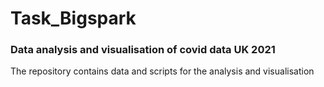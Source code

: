 # Task_Bigspark

### Data analysis and visualisation of covid data UK 2021

The repository contains data and scripts for the analysis and visualisation


